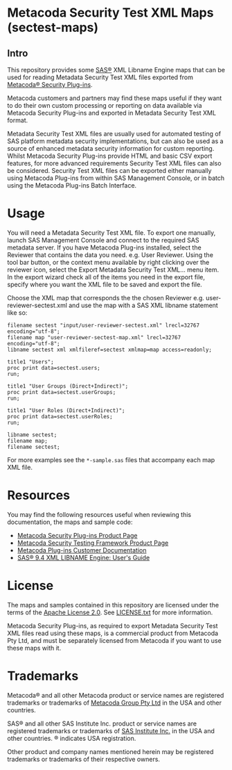 # Metacoda Security Test XML Maps (sectest-maps)

## Intro

This repository provides some [SAS®](https://www.sas.com/) XML Libname Engine maps that can be used
for reading Metadata Security Test XML files exported from
[Metacoda® Security Plug-ins](https://www.metacoda.com/en/products/security-plug-ins/).

Metacoda customers and partners may find these maps useful if they want to do their own custom
processing or reporting on data available via Metacoda Security Plug-ins and exported in Metadata
Security Test XML format.

Metadata Security Test XML files are usually used for automated testing of SAS platform metadata
security implementations, but can also be used as a source of enhanced metadata security
information for custom reporting. Whilst Metacoda Security Plug-ins provide HTML and basic CSV
export features, for more advanced requirements Security Test XML files can also be considered.
Security Test XML files can be exported either manually using Metacoda Plug-ins from within SAS
Management Console, or in batch using the Metacoda Plug-ins Batch Interface. 

# Usage

You will need a Metadata Security Test XML file. To export one manually, launch SAS Management
Console and connect to the required SAS metadata server. If you have Metacoda Plug-ins installed,
select the Reviewer that contains the data you need. e.g. User Reviewer.
Using the tool bar button, or the context menu available by right clicking over the reviewer icon,
select the Export Metadata Security Test XML... menu item. In the export wizard check all of the
items you need in the export file, specify where you want the XML file to be saved and export
the file.

Choose the XML map that corresponds the the chosen Reviewer e.g. user-reviewer-sectest.xml
and use the map with a SAS XML libname statement like so:

    filename sectest "input/user-reviewer-sectest.xml" lrecl=32767 encoding="utf-8";
    filename map "user-reviewer-sectest-map.xml" lrecl=32767 encoding="utf-8";
    libname sectest xml xmlfileref=sectest xmlmap=map access=readonly;

    title1 "Users";
    proc print data=sectest.users;
    run;
 
    title1 "User Groups (Direct+Indirect)";
    proc print data=sectest.userGroups;
    run;
 
    title1 "User Roles (Direct+Indirect)";
    proc print data=sectest.userRoles;
    run;
 
    libname sectest;
    filename map;
    filename sectest;

For more examples see the ``*-sample.sas`` files that accompany each map XML file.

# Resources

You may find the following resources useful when reviewing this documentation, the maps and sample code:

* [Metacoda Security Plug-ins Product Page](https://www.metacoda.com/en/products/security-plug-ins/)
* [Metacoda Security Testing Framework Product Page](https://www.metacoda.com/en/products/security-plug-ins/testing-framework/)
* [Metacoda Plug-ins Customer Documentation](https://support.metacoda.com/docs/plugins/v6.0/)
* [SAS® 9.4 XML LIBNAME Engine: User's Guide](https://support.sas.com/documentation/cdl/en/engxml/64990/HTML/default/viewer.htm#titlepage.htm)

# License

The maps and samples contained in this repository are licensed under the terms of the
[Apache License 2.0](https://opensource.org/licenses/Apache-2.0).
See [LICENSE.txt](LICENSE.txt) for more information.

Metacoda Security Plug-ins, as required to export Metadata Security Test XML files read using these
maps, is a commercial product from Metacoda Pty Ltd, and must be separately licensed from Metacoda
if you want to use these maps with it.

# Trademarks

Metacoda® and all other Metacoda product or service names are registered trademarks or trademarks of
[Metacoda Group Pty Ltd](https://www.metacoda.com/) in the USA and other countries.

SAS® and all other SAS Institute Inc. product or service names are registered trademarks or
trademarks of [SAS Institute Inc.](https://www.sas.com/) in the USA and other countries. ® indicates
USA registration.

Other product and company names mentioned herein may be registered trademarks or trademarks of
their respective owners.